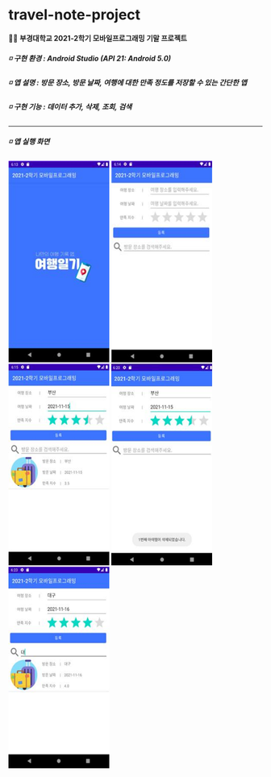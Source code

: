 # travel-note-project
👩‍💻 **부경대학교 2021-2학기 모바일프로그래밍 기말 프로젝트**
       
##### ◽ 구현 환경 : Android Studio (API 21: Android 5.0)   
##### ◽ 앱 설명 : 방문 장소, 방문 날짜, 여행에 대한 만족 정도를 저장할 수 있는 간단한 앱   
##### ◽ 구현 기능 : 데이터 추가, 삭제, 조회, 검색   
------------------ 
##### ◽ 앱 실행 화면   

<img src="image/start.jpg" width="200px" height="400px">
<img src="image/main.jpg" width="200px" height="400px">
<img src="image/add.jpg" width="200px" height="400px">
<img src="image/delete.jpg" width="200px" height="400px">
<img src="image/search.jpg" width="200px" height="400px">